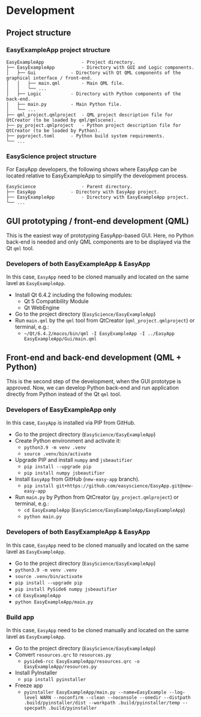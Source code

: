 # Development 

## Project structure

### EasyExampleApp project structure

```
EasyExampleApp        		- Project directory.
├── EasyExampleApp     		- Directory with GUI and Logic components.
│   ├── Gui   			- Directory with Qt QML components of the graphical interface / front-end.
│   │   ├── main.qml		- Main QML file.
│   │   └── ...
│   ├── Logic			- Directory with Python components of the back-end.
│   ├── main.py   		- Main Python file.
│   └── ...
├── qml_project.qmlproject	- QML project description file for QtCreator (to be loaded by qml/qmlscene).
├── py_project.qmlproject	- Python project description file for QtCreator (to be loaded by Python).
├── pyproject.toml		- Python build system requirements.
└── ...
```

### EasyScience project structure

For EasyApp developers, the following shows where EasyApp can be located relative to EasyExampleApp to simplify the development process.

```
EasyScience 	       		- Parent directory.
├── EasyApp     		- Directory with EasyApp project.
├── EasyExampleApp     		- Directory with EasyExampleApp project.
└── ...
```

## GUI prototyping / front-end development (QML)

This is the easiest way of prototyping EasyApp-based GUI. Here, no Python back-end is needed and only QML components are to be displayed via the Qt `qml` tool.

### Developers of both EasyExampleApp & EasyApp

In this case, `EasyApp` need to be cloned manually and located on the same lavel as `EasyExampleApp`.

* Install Qt 6.4.2 including the following modules:
	* Qt 5 Compatibility Module
	* Qt WebEngine
* Go to the project directory (`EasyScience/EasyExampleApp`)
* Run `main.qml` by the `qml` tool from QtCreator (`qml_project.qmlproject`) or terminal, e.g.:
	* `~/Qt/6.4.2/macos/bin/qml -I EasyExampleApp -I ../EasyApp EasyExampleApp/Gui/main.qml`

## Front-end and back-end development (QML + Python)

This is the second step of the development, when the GUI prototype is approved. Now, we can develop Python back-end and run application directly from Python instead of the Qt `qml` tool.

### Developers of EasyExampleApp only

In this case, `EasyApp` is installed via PIP from GitHub.

* Go to the project directory (`EasyScience/EasyExampleApp`)
* Create Python environment and activate it:
	* `python3.9 -m venv .venv`
	* `source .venv/bin/activate`
* Upgrade PIP and install `numpy` and `jsbeautifier`
	* `pip install --upgrade pip`
	* `pip install numpy jsbeautifier`
* Install `EasyApp` from GitHub (`new-easy-app` branch).
	* `pip install git+https://github.com/easyscience/EasyApp.git@new-easy-app`
* Run `main.py` by Python from QtCreator (`py_project.qmlproject`) or terminal, e.g.:
	* `cd EasyExampleApp` (`EasyScience/EasyExampleApp/EasyExampleApp`)
	* `python main.py`

### Developers of both EasyExampleApp & EasyApp

In this case, `EasyApp` need to be cloned manually and located on the same lavel as `EasyExampleApp`.

* Go to the project directory (`EasyScience/EasyExampleApp`)
* `python3.9 -m venv .venv`
* `source .venv/bin/activate`
* `pip install --upgrade pip`
* `pip install PySide6 numpy jsbeautifier`
* `cd EasyExampleApp`
* `python EasyExampleApp/main.py`

### Build app

In this case, `EasyApp` need to be cloned manually and located on the same lavel as `EasyExampleApp`.

* Go to the project directory (`EasyScience/EasyExampleApp`)
* Convert `resources.qrc` to `resources.py`
	* `pyside6-rcc EasyExampleApp/resources.qrc -o EasyExampleApp/resources.py`
* Install PyInstaller
	* `pip install pyinstaller`
* Freeze app
	* `pyinstaller EasyExampleApp/main.py --name=EasyExample --log-level WARN --noconfirm --clean --noconsole --onedir --distpath .build/pyinstaller/dist --workpath .build/pyinstaller/temp --specpath .build/pyinstaller`
